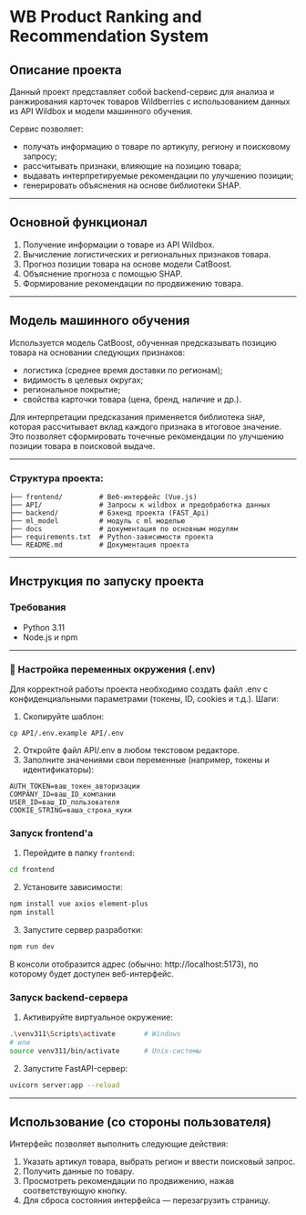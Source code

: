 # WB Product Ranking and Recommendation System

## Описание проекта

Данный проект представляет собой backend-сервис для анализа и ранжирования карточек товаров Wildberries с использованием данных из API Wildbox и модели машинного обучения.

Сервис позволяет:
- получать информацию о товаре по артикулу, региону и поисковому запросу;
- рассчитывать признаки, влияющие на позицию товара;
- выдавать интерпретируемые рекомендации по улучшению позиции;
- генерировать объяснения на основе библиотеки SHAP.

---

## Основной функционал

1. Получение информации о товаре из API Wildbox.
2. Вычисление логистических и региональных признаков товара.
3. Прогноз позиции товара на основе модели CatBoost.
4. Объяснение прогноза с помощью SHAP.
5. Формирование рекомендации по продвижению товара.

---

## Модель машинного обучения

Используется модель CatBoost, обученная предсказывать позицию товара на основании следующих признаков:

- логистика (среднее время доставки по регионам);
- видимость в целевых округах;
- региональное покрытие;
- свойства карточки товара (цена, бренд, наличие и др.).

Для интерпретации предсказания применяется библиотека `SHAP`, которая рассчитывает вклад каждого признака в итоговое значение. Это позволяет сформировать точечные рекомендации по улучшению позиции товара в поисковой выдаче.

---
### Структура проекта:
```
├── frontend/         # Веб-интерфейс (Vue.js)
├── API/              # Запросы к wildbox и предобработка данных
├── backend/          # Бэкенд проекта (FAST_Api)
├── ml_model          # модуль с ml моделью
├── docs              # документация по основным модулям
├── requirements.txt  # Python-зависимости проекта
└── README.md         # Документация проекта
```
---
##  Инструкция по запуску проекта

###  Требования

- Python 3.11
- Node.js и npm

---
### 🔐 Настройка переменных окружения (.env)

Для корректной работы проекта необходимо создать файл .env с конфиденциальными параметрами (токены, ID, cookies и т.д.).
Шаги:
1. Скопируйте шаблон:
```
cp API/.env.example API/.env
```
2. Откройте файл API/.env в любом текстовом редакторе.
3. Заполните значениями свои переменные (например, токены и идентификаторы):
```
AUTH_TOKEN=ваш_токен_авторизации
COMPANY_ID=ваш_ID_компании
USER_ID=ваш_ID_пользователя
COOKIE_STRING=ваша_строка_куки
```

###  Запуск frontend'а

1. Перейдите в папку `frontend`:

```bash
cd frontend
```
2. Установите зависимости:
```bash
npm install vue axios element-plus
npm install
```

3. Запустите сервер разработки:
```bash
npm run dev
```
В консоли отобразится адрес (обычно: http://localhost:5173), по которому будет доступен веб-интерфейс.

### Запуск backend-сервера

1. Активируйте виртуальное окружение:
```bash
.\venv311\Scripts\activate       # Windows
# или
source venv311/bin/activate      # Unix-системы
```
2. Запустите FastAPI-сервер:
```bash
uvicorn server:app --reload
```
---

## Использование (со стороны пользователя)

Интерфейс позволяет выполнить следующие действия:

1. Указать артикул товара, выбрать регион и ввести поисковый запрос.
2. Получить данные по товару.
3. Просмотреть рекомендации по продвижению, нажав соответствующую кнопку.
4. Для сброса состояния интерфейса — перезагрузить страницу.
